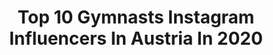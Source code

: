 ---
title: Top 10 Gymnasts Instagram Influencers In Austria In 2020
description: >-
  Find top gymnasts Instagram influencers in Austria in 2020. Most popular hashtags: #gymnastics #photoshoot #flowers #sunday.
platform: Instagram
profiles:
  - username: "laelae.life"
    fullname: >-
      Laura Zöhrer 🌿🌼
    location: "Austria"
    followers: 37406
    engagement: 210
    commentsToLikes: 0.063030
    id: ck5zp0aecrqib0i143wm04kc4
    verified: false
    hashtags: "#posterdesign, #scarlet, #hochzeitskleid, #bossbabe"
  - username: "katarzyna_czulek"
    fullname: >-
      Katarzyna Czułek
    location: "Austria"
    followers: 253295
    engagement: 110
    commentsToLikes: 0.037137
    id: ck5hhidmw8dsx0i11l652abqo
    verified: false
    hashtags: "#instaphoto, #weekendtime, #husbandandwife, #bestfriends"
  - username: "duo_destiny_"
    fullname: >-
      Duo Destiny
    location: "Austria"
    followers: 23607
    engagement: 707
    commentsToLikes: 0.025312
    id: ck6tm67k2791m0j71molmttj5
    verified: true
    hashtags: "#emotions, #fitnessvideos, #cheeacro, #festival"
  - username: "julesvogel"
    fullname: >-
      Julia Vogel
    location: "Austria"
    followers: 78620
    engagement: 352
    commentsToLikes: 0.013507
    id: ck5q2w4a9i2rq0i11fhcxojfu
    verified: false
    hashtags: "#strongcore, #brot, #vegansnack, #vintagephoto"
  - username: "pamelaforster"
    fullname: >-
      Pam Forster
    location: "Austria"
    followers: 35107
    engagement: 464
    commentsToLikes: 0.035571
    id: ck5bv7agpj4490i11gctbb3r4
    verified: false
    hashtags: "#quarantinelife, #lasttimeoutside, #workoutroutine, #catpass"
  - username: "alperdostal"
    fullname: >-
      Alper Dostal
    location: "Austria"
    followers: 17137
    engagement: 274
    commentsToLikes: 0.018074
    id: ck55khk1azbc10i11df20xgqw
    verified: false
    hashtags: "#uploadfilter, #cell, #design, #nouploadfilter"
  - username: "achim_goelles"
    fullname: >-
      Achim Gölles
    location: "Austria"
    followers: 10165
    engagement: 616
    commentsToLikes: 0.034857
    id: ck8tagt8lrow50j783gn0faoa
    verified: false
    hashtags: "#outdoordays, #gornation, #beast, #handbalancing"
  - username: "molnarbarna"
    fullname: >-
      Barnabás Molnár
    location: "Austria"
    followers: 2221
    engagement: 1751
    commentsToLikes: 0.039379
    id: ck6tt9fsu9cxc0j71diphrndy
    verified: false
    hashtags: "#press, #handstand, #pushup, #challange"
---